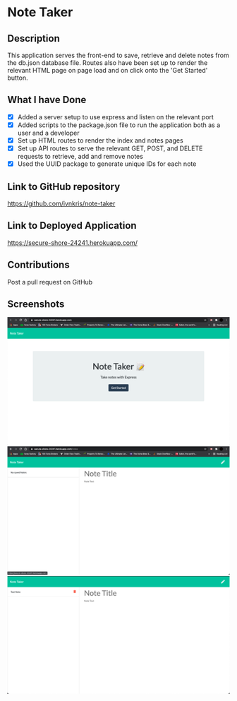 # Note Taker

## Description

This application serves the front-end to save, retrieve and delete notes from the db.json database file. Routes also have been set up to render the relevant HTML page on page load and on click onto the 'Get Started' button.

## What I have Done

- [x] Added a server setup to use express and listen on the relevant port
- [x] Added scripts to the package.json file to run the application both as a user and a developer
- [x] Set up HTML routes to render the index and notes pages
- [x] Set up API routes to serve the relevant GET, POST, and DELETE requests to retrieve, add and remove notes
- [x] Used the UUID package to generate unique IDs for each note

## Link to GitHub repository

https://github.com/ivnkris/note-taker

## Link to Deployed Application

https://secure-shore-24241.herokuapp.com/

## Contributions

Post a pull request on GitHub

## Screenshots

![Screenshot from deployed application](./public/assets/images/deployed-app.png)
![Screenshot from notes page](./public/assets/images/deployed-notes.png)
![Screenshot from added note](./public/assets/images/added-note.png)
